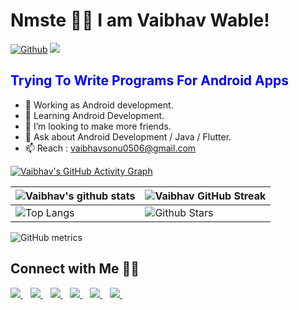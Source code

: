 # Nmste 👋🏻 I am Vaibhav Wable!
[![Github](https://img.shields.io/github/followers/icomputercoding?label=Follow&style=social)](https://github.com/icomputercoding)
<a href="https://github.com/antonkomarev/github-profile-views-counter">
    <img src="https://komarev.com/ghpvc/?username=icomputercoding">
</a>

<h2 style="color:blue"> Trying To Write Programs For Android Apps</h2>

- 🔭 Working as Android development.
- 🌱 Learning Android Development.
- 👯 I’m looking to make more friends.
- 💬 Ask about Android Development / Java / Flutter.
- 📫 Reach : vaibhavsonu0506@gmail.com

[![Vaibhav's GitHub Activity Graph](https://activity-graph.herokuapp.com/graph?username=icomputercoding&theme=tokyonight)](https://git.io/praveenscience)

| ![Vaibhav's github stats](https://github-readme-stats.vercel.app/api?username=icomputercoding&show_icons=true&theme=tokyonight) | ![Vaibhav GitHub Streak](https://github-readme-streak-stats.herokuapp.com/?user=icomputercoding&theme=tokyonight) |
| --- | --- |
| ![Top Langs](https://github-readme-stats.vercel.app/api/top-langs/?username=icomputercoding&theme=tokyonight) | ![Github Stars](https://github-readme-stats.vercel.app/api?username=icomputercoding&show_icons=true&locale=en&count_private=true&hide_rank=true&custom_title=My%20GitHub%20Stats&disable_animations=true&theme=tokyonight) |

![GitHub metrics](https://metrics.lecoq.io/icomputercoding)  


## Connect with Me 🤝🏻

<p>
  
  <a href="https://www.linkedin.com/in/vaibhavwable/">
    <img src="https://img.shields.io/badge/linkedin-%230077B5.svg?&style=for-the-badge&logo=linkedin&logoColor=white" />
  </a>&nbsp;&nbsp;
  <a href="https://instagram.com/__vaibhav.06__">
    <img src="https://img.shields.io/badge/Instagram-E4405F?style=for-the-badge&logo=instagram&logoColor=white" />        
  </a>&nbsp;&nbsp;
  <a href="https://icomputercoding.in">	
  <img src="https://img.shields.io/badge/Wordpress-21759B?style=for-the-badge&logo=wordpress&logoColor=white" />
  </a>&nbsp;&nbsp;
  <a href="https://t.me/icomputercoding">	
  <img src="https://img.shields.io/badge/Telegram-2CA5E0?style=for-the-badge&logo=telegram&logoColor=white" />
  </a>&nbsp;&nbsp;
   <a href="https://www.facebook.com/icomputercoding">	
  <img src="https://img.shields.io/badge/Facebook-1877F2?style=for-the-badge&logo=facebook&logoColor=white" />
  </a>&nbsp;&nbsp;
   <a href="https://www.github.com/icomputercoding">	
  <img src="https://img.shields.io/badge/GitHub-100000?style=for-the-badge&logo=github&logoColor=white" />
  </a>&nbsp;&nbsp;
</p>

